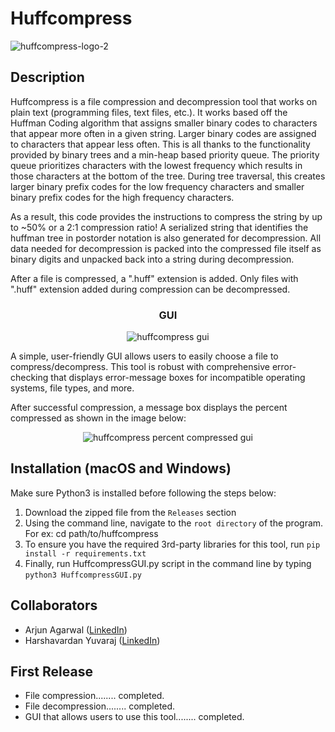 # Huffcompress

![huffcompress-logo-2](https://github.com/aagarwal32/Huffcompress/assets/152243328/ecdfbf05-b85a-4260-a27c-ced7cb2c9615)

## Description

<p>
  Huffcompress is a file compression and decompression tool that works on plain text (programming files, text files, etc.). It works based off the Huffman Coding algorithm that assigns smaller binary codes to characters that appear more often in a given string. Larger binary codes are assigned to characters that appear less often. This is all thanks to the functionality provided by binary trees and a min-heap based priority queue. The priority queue prioritizes characters with the lowest frequency which results in those characters at the bottom of the tree. During tree traversal, this creates larger binary prefix codes for the low frequency characters and smaller binary prefix codes for the high frequency characters. 
  
  As a result, this code provides the instructions to compress the string by up to ~50% or a 2:1 compression ratio! A serialized string that identifies the huffman tree in postorder notation is also generated for decompression. All data needed for decompression is packed into the compressed file itself as binary digits and unpacked back into a string during decompression.
</p>

<p>
  After a file is compressed, a ".huff" extension is added. Only files with ".huff" extension added during compression can be decompressed.
</p>
  <h3 align="center">GUI</h3>
<p align="center">
<img alt="huffcompress gui" src="https://github.com/aagarwal32/Huffcompress/assets/152243328/26cd28f5-1b37-42f4-9dcb-ca908b4f8da0">
</p>
<p>
  A simple, user-friendly GUI allows users to easily choose a file to compress/decompress. This tool is robust with comprehensive error-checking that displays error-message boxes for incompatible operating systems, file types, and more. 
</p>

<p>
  After successful compression, a message box displays the percent compressed as shown in the image below:
</p>

<p align="center">
  <img alt="huffcompress percent compressed gui" src="https://github.com/aagarwal32/Huffcompress/assets/152243328/4eca78f0-9d62-418e-ae01-09fde81d2f09">
</p>

## Installation (macOS and Windows)

Make sure Python3 is installed before following the steps below:

1. Download the zipped file from the ```Releases``` section
2. Using the command line, navigate to the ```root directory``` of the program. For ex: cd path/to/huffcompress
3. To ensure you have the required 3rd-party libraries for this tool, run ```pip install -r requirements.txt```
4. Finally, run HuffcompressGUI.py script in the command line by typing ```python3 HuffcompressGUI.py```  

## Collaborators
<ul>
  <li>Arjun Agarwal (<a href="https://www.linkedin.com/in/agw02/">LinkedIn</a>)</li>
  <li>Harshavardan Yuvaraj (<a href="https://www.linkedin.com/in/harsha-yuvaraj/">LinkedIn</a>)</li>
</ul>

## First Release
<ul>
  <li>File compression........ completed.</li>
  <li>File decompression........ completed.</li>
  <li>GUI that allows users to use this tool........ completed.</li>
</ul>
